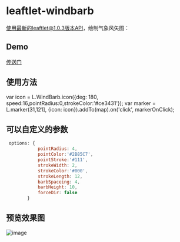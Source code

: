# leaftlet-windbarb

使用最新的leaftlet@1.0.3版本API，绘制气象风矢图：

## Demo
[传送门](https://hulongping.github.io/windbarb/wind.html)

## 使用方法
var icon = L.WindBarb.icon({deg: 180, speed:16,pointRadius:0,strokeColor:'#ce3431'});
var marker = L.marker(31,121], {icon: icon}).addTo(map).on('click', markerOnClick);

## 可以自定义的参数
```javascript
 options: {
            pointRadius: 4, 
            pointColor:'#2B85C7',
            pointStroke:'#111',
            strokeWidth: 2,
            strokeColor:'#000',
            strokeLength: 12,
            barbSpaceing: 4,
            barbHeight: 10,
            forceDir: false
        }
  ```
        
   ## 预览效果图
   ![image](https://raw.githubusercontent.com/hulongping/windbarb/master/images/preview.png)
   
   